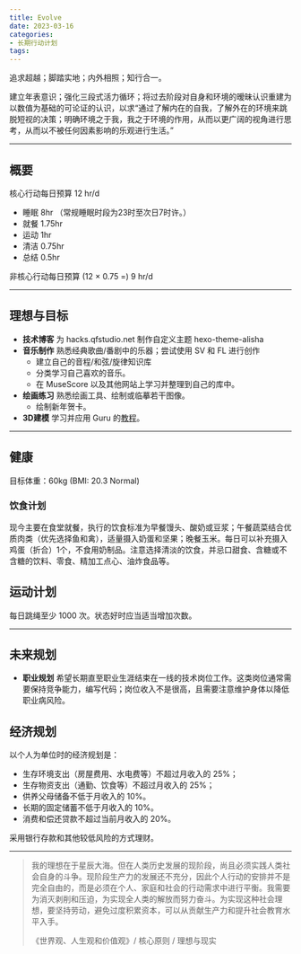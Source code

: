 ```yaml
---
title: Evolve
date: 2023-03-16
categories:
- 长期行动计划
tags:
---
```


追求超越；脚踏实地；内外相照；知行合一。

建立年表意识；强化三段式活力循环；将过去阶段对自身和环境的暧昧认识重建为以数值为基础的可论证的认识，以求“通过了解内在的自我，了解外在的环境来跳脱短视的决策；明确环境之于我，我之于环境的作用，从而以更广阔的视角进行思考，从而以不被任何因素影响的乐观进行生活。”

---

## 概要

核心行动每日预算 12 hr/d

- 睡眠 8hr （常规睡眠时段为23时至次日7时许。）
- 就餐 1.75hr
- 运动 1hr
- 清洁 0.75hr
- 总结 0.5hr

非核心行动每日预算 (12 × 0.75 =) 9 hr/d

---

## 理想与目标

- **技术博客** 为 hacks.qfstudio.net 制作自定义主题 hexo-theme-alisha
- **音乐制作** 熟悉经典歌曲/番剧中的乐器；尝试使用 SV 和 FL 进行创作
  - 建立自己的音程/和弦/旋律知识库
  - 分类学习自己喜欢的音乐。
  - 在 MuseScore 以及其他网站上学习并整理到自己的库中。
- **绘画练习** 熟悉绘画工具、绘制或临摹若干图像。
  - 绘制新年贺卡。
- **3D建模** 学习并应用 Guru 的[教程](https://www.bilibili.com/video/BV1az4y1X7Tr)。

---

## 健康

目标体重：60kg (BMI: 20.3 Normal)

### 饮食计划

现今主要在食堂就餐，执行的饮食标准为早餐馒头、酸奶或豆浆；午餐蔬菜结合优质肉类（优先选择鱼和禽），适量摄入奶蛋和坚果；晚餐玉米。每日可以补充摄入鸡蛋（折合）1个，不食用奶制品。注意选择清淡的饮食，并忌口甜食、含糖或不含糖的饮料、零食、精加工点心、油炸食品等。

## 运动计划

每日跳绳至少 1000 次。状态好时应当适当增加次数。

---

## 未来规划

- **职业规划** 希望长期直至职业生涯结束在一线的技术岗位工作。这类岗位通常需要保持竞争能力，编写代码；岗位收入不是很高，且需要注意维护身体以降低职业病风险。

## 经济规划

以个人为单位时的经济规划是：

- 生存环境支出（房屋费用、水电费等）不超过月收入的 25%；
- 生存物资支出（通勤、饮食等）不超过月收入的 25%；
- 供养父母储备不低于月收入的 10%。
- 长期的固定储蓄不低于月收入的 10%。
- 消费和偿还贷款不超过当前月收入的 20%。

采用银行存款和其他较低风险的方式理财。

---

> 我的理想在于星辰大海。但在人类历史发展的现阶段，尚且必须实践人类社会自身的斗争。现阶段生产力的发展还不充分，因此个人行动的安排并不是完全自由的，而是必须在个人、家庭和社会的行动需求中进行平衡。我需要为消灭剥削和压迫，为实现全人类的解放而努力奋斗。为实现这种社会理想，要坚持劳动，避免过度积累资本，可以从贡献生产力和提升社会教育水平入手。
>
> 《世界观、人生观和价值观》/ 核心原则 / 理想与现实
